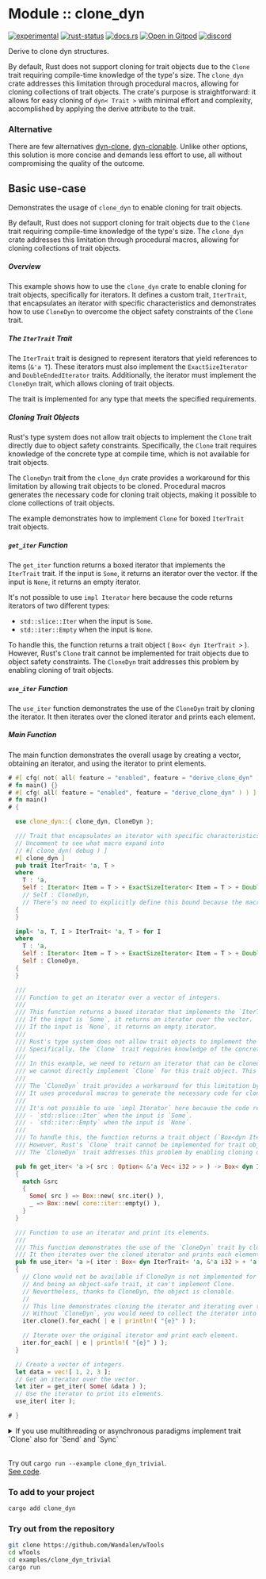 <!-- {{# generate.module_header{} #}} -->
# Module :: clone_dyn
<!--{ generate.module_header.start() }-->
 [![experimental](https://raster.shields.io/static/v1?label=&message=experimental&color=orange)](https://github.com/emersion/stability-badges#experimental) [![rust-status](https://github.com/Wandalen/wTools/actions/workflows/module_clone_dyn_push.yml/badge.svg)](https://github.com/Wandalen/wTools/actions/workflows/module_clone_dyn_push.yml) [![docs.rs](https://img.shields.io/docsrs/clone_dyn?color=e3e8f0&logo=docs.rs)](https://docs.rs/clone_dyn) [![Open in Gitpod](https://raster.shields.io/static/v1?label=try&message=online&color=eee&logo=gitpod&logoColor=eee)](https://gitpod.io/#RUN_PATH=.,SAMPLE_FILE=module%2Fcore%2Fclone_dyn%2Fexamples%2Fclone_dyn_trivial.rs,RUN_POSTFIX=--example%20module%2Fcore%2Fclone_dyn%2Fexamples%2Fclone_dyn_trivial.rs/https://github.com/Wandalen/wTools) [![discord](https://img.shields.io/discord/872391416519737405?color=eee&logo=discord&logoColor=eee&label=ask)](https://discord.gg/m3YfbXpUUY)
<!--{ generate.module_header.end }-->

Derive to clone dyn structures.

By default, Rust does not support cloning for trait objects due to the `Clone` trait requiring compile-time knowledge of the type's size. The `clone_dyn` crate addresses this limitation through procedural macros, allowing for cloning collections of trait objects. The crate's purpose is straightforward: it allows for easy cloning of `dyn< Trait >` with minimal effort and complexity, accomplished by applying the derive attribute to the trait.

### Alternative

There are few alternatives [dyn-clone](https://github.com/dtolnay/dyn-clone), [dyn-clonable](https://github.com/kardeiz/objekt-clonable). Unlike other options, this solution is more concise and demands less effort to use, all without compromising the quality of the outcome.

## Basic use-case

Demonstrates the usage of `clone_dyn` to enable cloning for trait objects.

By default, Rust does not support cloning for trait objects due to the `Clone` trait
requiring compile-time knowledge of the type's size. The `clone_dyn` crate addresses
this limitation through procedural macros, allowing for cloning collections of trait objects.

##### Overview

This example shows how to use the `clone_dyn` crate to enable cloning for trait objects,
specifically for iterators. It defines a custom trait, `IterTrait`, that encapsulates
an iterator with specific characteristics and demonstrates how to use `CloneDyn` to
overcome the object safety constraints of the `Clone` trait.

##### The `IterTrait` Trait

The `IterTrait` trait is designed to represent iterators that yield references to items (`&'a T`).
These iterators must also implement the `ExactSizeIterator` and `DoubleEndedIterator` traits.
Additionally, the iterator must implement the `CloneDyn` trait, which allows cloning of trait objects.

The trait is implemented for any type that meets the specified requirements.

##### Cloning Trait Objects

Rust's type system does not allow trait objects to implement the `Clone` trait directly due to object safety constraints.
Specifically, the `Clone` trait requires knowledge of the concrete type at compile time, which is not available for trait objects.

The `CloneDyn` trait from the `clone_dyn` crate provides a workaround for this limitation by allowing trait objects to be cloned.
Procedural macros generates the necessary code for cloning trait objects, making it possible to clone collections of trait objects.

The example demonstrates how to implement `Clone` for boxed `IterTrait` trait objects.

##### `get_iter` Function

The `get_iter` function returns a boxed iterator that implements the `IterTrait` trait.
If the input is `Some`, it returns an iterator over the vector.
If the input is `None`, it returns an empty iterator.

It's not possible to use `impl Iterator` here because the code returns iterators of two different types:
- `std::slice::Iter` when the input is `Some`.
- `std::iter::Empty` when the input is `None`.

To handle this, the function returns a trait object ( `Box< dyn IterTrait >` ).
However, Rust's `Clone` trait cannot be implemented for trait objects due to object safety constraints.
The `CloneDyn` trait addresses this problem by enabling cloning of trait objects.

##### `use_iter` Function

The `use_iter` function demonstrates the use of the `CloneDyn` trait by cloning the iterator.
It then iterates over the cloned iterator and prints each element.

##### Main Function

The main function demonstrates the overall usage by creating a vector, obtaining an iterator, and using the iterator to print elements.


```rust
# #[ cfg( not( all( feature = "enabled", feature = "derive_clone_dyn" ) ) ) ]
# fn main() {}
# #[ cfg( all( feature = "enabled", feature = "derive_clone_dyn" ) ) ]
# fn main()
# {

  use clone_dyn::{ clone_dyn, CloneDyn };

  /// Trait that encapsulates an iterator with specific characteristics, tailored for your needs.
  // Uncomment to see what macro expand into
  // #[ clone_dyn( debug ) ]
  #[ clone_dyn ]
  pub trait IterTrait< 'a, T >
  where
    T : 'a,
    Self : Iterator< Item = T > + ExactSizeIterator< Item = T > + DoubleEndedIterator,
    // Self : CloneDyn,
    // There’s no need to explicitly define this bound because the macro will handle it for you.
  {
  }

  impl< 'a, T, I > IterTrait< 'a, T > for I
  where
    T : 'a,
    Self : Iterator< Item = T > + ExactSizeIterator< Item = T > + DoubleEndedIterator,
    Self : CloneDyn,
  {
  }

  ///
  /// Function to get an iterator over a vector of integers.
  ///
  /// This function returns a boxed iterator that implements the `IterTrait` trait.
  /// If the input is `Some`, it returns an iterator over the vector.
  /// If the input is `None`, it returns an empty iterator.
  ///
  /// Rust's type system does not allow trait objects to implement the `Clone` trait directly due to object safety constraints.
  /// Specifically, the `Clone` trait requires knowledge of the concrete type at compile time, which is not available for trait objects.
  ///
  /// In this example, we need to return an iterator that can be cloned. Since we are returning a trait object ( `Box< dyn IterTrait >` ),
  /// we cannot directly implement `Clone` for this trait object. This is where the `CloneDyn` trait from the `clone_dyn` crate comes in handy.
  ///
  /// The `CloneDyn` trait provides a workaround for this limitation by allowing trait objects to be cloned.
  /// It uses procedural macros to generate the necessary code for cloning trait objects, making it possible to clone collections of trait objects.
  ///
  /// It's not possible to use `impl Iterator` here because the code returns iterators of two different types:
  /// - `std::slice::Iter` when the input is `Some`.
  /// - `std::iter::Empty` when the input is `None`.
  ///
  /// To handle this, the function returns a trait object (`Box<dyn IterTrait>`).
  /// However, Rust's `Clone` trait cannot be implemented for trait objects due to object safety constraints.
  /// The `CloneDyn` trait addresses this problem by enabling cloning of trait objects.

  pub fn get_iter< 'a >( src : Option< &'a Vec< i32 > > ) -> Box< dyn IterTrait< 'a, &'a i32 > + 'a >
  {
    match &src
    {
      Some( src ) => Box::new( src.iter() ),
      _ => Box::new( core::iter::empty() ),
    }
  }

  /// Function to use an iterator and print its elements.
  ///
  /// This function demonstrates the use of the `CloneDyn` trait by cloning the iterator.
  /// It then iterates over the cloned iterator and prints each element.
  pub fn use_iter< 'a >( iter : Box< dyn IterTrait< 'a, &'a i32 > + 'a > )
  {
    // Clone would not be available if CloneDyn is not implemented for the iterator.
    // And being an object-safe trait, it can't implement Clone.
    // Nevertheless, thanks to CloneDyn, the object is clonable.
    //
    // This line demonstrates cloning the iterator and iterating over the cloned iterator.
    // Without `CloneDyn`, you would need to collect the iterator into a container, allocating memory on the heap.
    iter.clone().for_each( | e | println!( "{e}" ) );

    // Iterate over the original iterator and print each element.
    iter.for_each( | e | println!( "{e}" ) );
  }

  // Create a vector of integers.
  let data = vec![ 1, 2, 3 ];
  // Get an iterator over the vector.
  let iter = get_iter( Some( &data ) );
  // Use the iterator to print its elements.
  use_iter( iter );

# }
```

<details>
<summary>If you use multithreading or asynchronous paradigms implement trait `Clone` also for `Send` and `Sync`</summary>

```rust, ignore

#[ allow( non_local_definitions ) ]
impl< 'c, T > Clone for Box< dyn IterTrait< 'c, T > + 'c >
{
  #[ inline ]
  fn clone( &self ) -> Self
  {
    clone_dyn::clone_into_box( &**self )
  }
}

#[ allow( non_local_definitions ) ]
impl< 'c, T > Clone for Box< dyn IterTrait< 'c, T > + Send + 'c >
{
  #[ inline ]
  fn clone( &self ) -> Self
  {
    clone_dyn::clone_into_box( &**self )
  }
}

#[ allow( non_local_definitions ) ]
impl< 'c, T > Clone for Box< dyn IterTrait< 'c, T > + Sync + 'c >
{
  #[ inline ]
  fn clone( &self ) -> Self
  {
    clone_dyn::clone_into_box( &**self )
  }
}

#[ allow( non_local_definitions ) ]
impl< 'c, T > Clone for Box< dyn IterTrait< 'c, T > + Send + Sync + 'c >
{
  #[ inline ]
  fn clone( &self ) -> Self
  {
    clone_dyn::clone_into_box( &**self )
  }
}

```

</details>

<br/>

Try out `cargo run --example clone_dyn_trivial`.
<br/>
[See code](./examples/clone_dyn_trivial.rs).

### To add to your project

```sh
cargo add clone_dyn
```

### Try out from the repository

```sh
git clone https://github.com/Wandalen/wTools
cd wTools
cd examples/clone_dyn_trivial
cargo run
```
